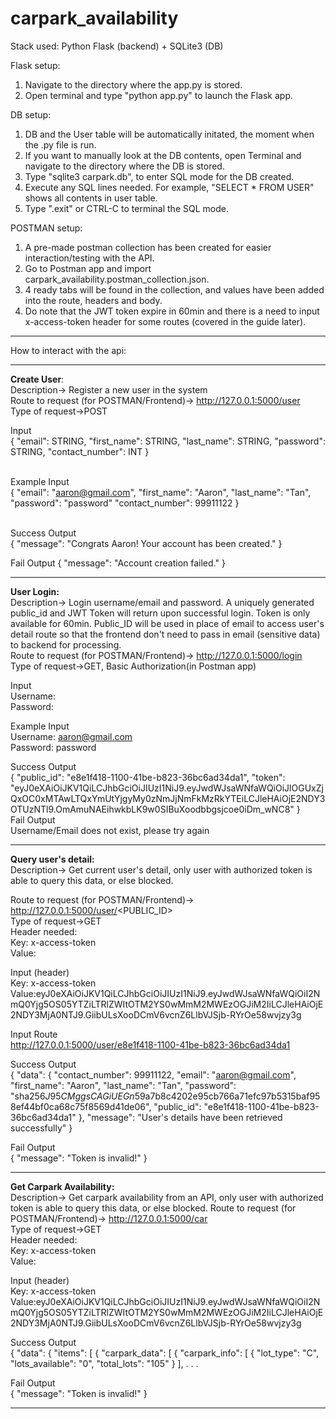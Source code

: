 # carpark_availability

Stack used:
Python Flask (backend) + SQLite3 (DB)

Flask setup:
1) Navigate to the directory where the app.py is stored.
2) Open terminal and type "python app.py" to launch the Flask app.

DB setup:
1) DB and the User table will be automatically initated, the moment when the .py file is run.
2) If you want to manually look at the DB contents, open Terminal and navigate to the directory where the DB is stored.
3) Type "sqlite3 carpark.db", to enter SQL mode for the DB created.
4) Execute any SQL lines needed. For example, "SELECT * FROM USER" shows all contents in user table.
5) Type ".exit" or CTRL-C to terminal the SQL mode.

POSTMAN setup:
1) A pre-made postman collection has been created for easier interaction/testing with the API.
2) Go to Postman app and import carpark_availability.postman_collection.json.
3) 4 ready tabs will be found in the collection, and values have been added into the route, headers and body.
4) Do note that the JWT token expire in 60min and there is a need to input x-access-token header for some routes (covered in the guide later).

-----------------------------------------------------------------------------------------------------------------------------------------------------

How to interact with the api:

-----------------------------------------------------------------------------------------------------------------------------------------------------

<b>Create User</b>:<br>
Description-> Register a new user in the system<br>
Route to request (for POSTMAN/Frontend)-> http://127.0.0.1:5000/user<br>
Type of request->POST<br>

Input<br>
{
    "email": STRING,
    "first_name": STRING,
    "last_name": STRING,
    "password": STRING,
    "contact_number": INT
}<br><br>

Example Input<br>
{
    "email": "aaron@gmail.com",
    "first_name": "Aaron",
    "last_name": "Tan",
    "password": "password"
    "contact_number": 99911122
}<br><br>


Success Output<br>
{
    "message": "Congrats Aaron! Your account has been created."
}

Fail Output
{
    "message": "Account creation failed."
}


-----------------------------------------------------------------------------------------------------------------------------------------------------

<b>User Login:</b><br>
Description-> Login username/email and password. A uniquely generated public_id and JWT Token will return upon successful login. Token is only available for 60min. Public_ID will be used in place of email to access user's detail route so that the frontend don't need to pass in email (sensitive data) to backend for processing.<br>
Route to request (for POSTMAN/Frontend)-> http://127.0.0.1:5000/login<br>
Type of request->GET, Basic Authorization(in Postman app)<br>

Input<br>
Username: <YOUR EMAIL><br>
Password: <YOUR PASSWORD><br>

Example Input<br>
Username: aaron@gmail.com<br>
Password: password<br>

Success Output<br>
{
    "public_id": "e8e1f418-1100-41be-b823-36bc6ad34da1",
    "token": "eyJ0eXAiOiJKV1QiLCJhbGciOiJIUzI1NiJ9.eyJwdWJsaWNfaWQiOiJlOGUxZjQxOC0xMTAwLTQxYmUtYjgyMy0zNmJjNmFkMzRkYTEiLCJleHAiOjE2NDY3OTUzNTl9.OmAmuNAEihwkbLK9w0SIBuXoodbbgsjcoe0iDm_wNC8"
}
<br>
Fail Output<br>
Username/Email does not exist, please try again<br>

-----------------------------------------------------------------------------------------------------------------------------------------------------

<b>Query user's detail:</b><br>
Description-> Get current user's detail, only user with authorized token is able to query this data, or else blocked.<br>

Route to request (for POSTMAN/Frontend)-> http://127.0.0.1:5000/user/<PUBLIC_ID><br>
Type of request->GET<br>
Header needed:<br>
Key: x-access-token<br>
Value:<TOKEN><br>

Input (header)<br>
Key: x-access-token<br>
Value:eyJ0eXAiOiJKV1QiLCJhbGciOiJIUzI1NiJ9.eyJwdWJsaWNfaWQiOiI2NmQ0Yjg5OS05YTZiLTRlZWItOTM2YS0wMmM2MWEzOGJiM2IiLCJleHAiOjE2NDY3MjA0NTJ9.GiibULsXooDCmV6vcnZ6LlbVJSjb-RYrOe58wvjzy3g<br>


Input Route<br>
http://127.0.0.1:5000/user/e8e1f418-1100-41be-b823-36bc6ad34da1<br>


Success Output<br>
{
    "data": {
        "contact_number": 99911122,
        "email": "aaron@gmail.com",
        "first_name": "Aaron",
        "last_name": "Tan",
        "password": "sha256$J95CMggsCAGiUEGn$59a7b8c4202e95cb766a71efc97b5315baf958ef44bf0ca68c75f8569d41de06",
        "public_id": "e8e1f418-1100-41be-b823-36bc6ad34da1"
    },
    "message": "User's details have been retrieved successfully"
}<br>

Fail Output<br>
{
    "message": "Token is invalid!"
}

-----------------------------------------------------------------------------------------------------------------------------------------------------

<b>Get Carpark Availability:</b><br>
Description-> Get carpark availability from an API, only user with authorized token is able to query this data, or else blocked.
Route to request (for POSTMAN/Frontend)-> http://127.0.0.1:5000/car<br>
Type of request->GET<br>
Header needed:<br>
Key: x-access-token<br>
Value:<TOKEN><br>

Input (header)<br>
Key: x-access-token<br>
Value:eyJ0eXAiOiJKV1QiLCJhbGciOiJIUzI1NiJ9.eyJwdWJsaWNfaWQiOiI2NmQ0Yjg5OS05YTZiLTRlZWItOTM2YS0wMmM2MWEzOGJiM2IiLCJleHAiOjE2NDY3MjA0NTJ9.GiibULsXooDCmV6vcnZ6LlbVJSjb-RYrOe58wvjzy3g<br>


Success Output<br>
{
    "data": {
        "items": [
            {
                "carpark_data": [
                    {
                        "carpark_info": [
                            {
                                "lot_type": "C",
                                "lots_available": "0",
                                "total_lots": "105"
                            }
                        ],
.
.
.


Fail Output<br>
{
    "message": "Token is invalid!"
}

-----------------------------------------------------------------------------------------------------------------------------------------------------
